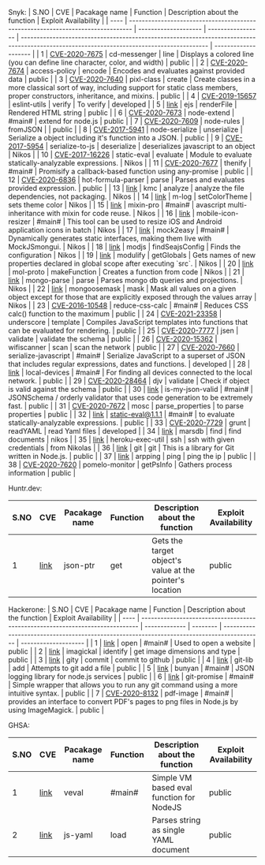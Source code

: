 Snyk:
| S.NO | CVE                                                                             | Pacakage name        | Function          | Description about the function                                                                                                            | Exploit Availability |
| ---- | ------------------------------------------------------------------------------- | -------------------- | ----------------- | ----------------------------------------------------------------------------------------------------------------------------------------- | -------------------- |
| 1    | [CVE-2020-7675](https://cve.mitre.org/cgi-bin/cvename.cgi?name=CVE-2020-7675)   | cd-messenger         | line              | Displays a colored line (you can define line character, color, and width)                                                                 | public               |
| 2    | [CVE-2020-7674](https://cve.mitre.org/cgi-bin/cvename.cgi?name=CVE-2020-7674)   | access-policy        | encode            | Encodes and evaluates against provided data                                                                                               | public               |
| 3    | [CVE-2020-7640](https://cve.mitre.org/cgi-bin/cvename.cgi?name=CVE-2020-7640)   | pixl-class           | create            | Create classes in a more classical sort of way, including support for static class members, proper constructors, inheritance, and mixins. | public               |
| 4    | [CVE-2019-15657](https://cve.mitre.org/cgi-bin/cvename.cgi?name=CVE-2019-15657) | eslint-utils         | verify            | To verify                                                                                                                                 | developed            |
| 5    | [link](https://security.snyk.io/vuln/SNYK-JS-EJS-1049328)                       | ejs                  | renderFile        | Rendered HTML string                                                                                                                      | public               |
| 6    | [CVE-2020-7673](https://cve.mitre.org/cgi-bin/cvename.cgi?name=CVE-2020-7673)   | node-extend          | #main#            | extend for node.js                                                                                                                        | public               |
| 7    | [CVE-2020-7609](https://cve.mitre.org/cgi-bin/cvename.cgi?name=CVE-2020-7609)   | node-rules           | fromJSON          |                                                                                                                                           | public               |
| 8    | [CVE-2017-5941](https://cve.mitre.org/cgi-bin/cvename.cgi?name=CVE-2017-5941)   | node-serialize       | unserialize       | Serialize a object including it's function into a JSON.                                                                                   | public               |
| 9    | [CVE-2017-5954](https://cve.mitre.org/cgi-bin/cvename.cgi?name=CVE-2017-5954)   | serialize-to-js      | deserialize       | deserializes javascript to an object                                                                                                      | Nikos                |
| 10   | [CVE-2017-16226](https://cve.mitre.org/cgi-bin/cvename.cgi?name=CVE-2017-16226) | static-eval          | evaluate          | Module to evaluate statically-analyzable expressions.                                                                                     | Nikos                |
| 11   | [CVE-2020-7677](https://cve.mitre.org/cgi-bin/cvename.cgi?name=CVE-2020-7677)   | thenify              | #main#            | Promisify a callback-based function using any-promise                                                                                     | public               |
| 12   | [CVE-2020-6836](https://cve.mitre.org/cgi-bin/cvename.cgi?name=CVE-2020-6836)   | hot-formula-parser   | parse             | Parses and evaluates provided expression.                                                                                                 | public               |
| 13   | [link](https://security.snyk.io/vuln/npm:kmc:20160407)                          | kmc                  | analyze           | analyze the file dependencies, not packaging.                                                                                             | Nikos                |
| 14   | [link](https://security.snyk.io/vuln/npm:m-log:20160408)                        | m-log                | setColorTheme     | sets theme color                                                                                                                          | Nikos                |
| 15   | [link](https://security.snyk.io/vuln/npm:mixin-pro:20160407)                    | mixin-pro            | #main#            | avascript multi-inheritance with mixin for code reuse.                                                                                    | Nikos                |
| 16   | [link](https://security.snyk.io/vuln/npm:mobile-icon-resizer:20160408)          | mobile-icon-resizer  | #main#            | This tool can be used to resize iOS and Android application icons in batch                                                                | Nikos                |
| 17   | [link](https://security.snyk.io/vuln/npm:mock2easy:20160408)                    | mock2easy            | #main#            | Dynamically generates static interfaces, making them live with MockJSmongui.                                                              | Nikos                |
| 18   | [link](https://security.snyk.io/vuln/npm:modjs:20160407)                        | modjs                | findSeajsConfig   | Finds the configuration                                                                                                                   | Nikos                |
| 19   | [link](https://security.snyk.io/vuln/npm:modulify:20160407)                     | modulify             | getGlobals        | Gets names of new properties declared in global scope after executing \`src\`.                                                            | Nikos                |
| 20   | [link](https://security.snyk.io/vuln/npm:mol-proto:20160407)                    | mol-proto            | makeFunction      | Creates a function from code                                                                                                              | Nikos                |
| 21   | [link](https://security.snyk.io/vuln/npm:mongo-parse:20160408)                  | mongo-parse          | parse             | Parses mongo db queries and projections.                                                                                                  | Nikos                |
| 22   | [link](https://security.snyk.io/vuln/npm:mongoosemask:20160408)                 | mongoosemask         | mask              | Mask all values on a given object except for those that are explicitly exposed through the values array                                   | Nikos                |
| 23   | [CVE-2016-10548](https://cve.mitre.org/cgi-bin/cvename.cgi?name=CVE-2016-10548) | reduce-css-calc      | #main#            | Reduces CSS calc() function to the maximum                                                                                                | public               |
| 24   | [CVE-2021-23358](https://cve.mitre.org/cgi-bin/cvename.cgi?name=CVE-2021-23358) | underscore           | template          | Compiles JavaScript templates into functions that can be evaluated for rendering.                                                         | public               |
| 25   | [CVE-2020-7777](https://cve.mitre.org/cgi-bin/cvename.cgi?name=CVE-2020-7777)   | jsen                 | validate          | validate the schema                                                                                                                       | public               |
| 26   | [CVE-2020-15362](https://cve.mitre.org/cgi-bin/cvename.cgi?name=CVE-2020-15362) | wifiscanner          | scan              | scan the network                                                                                                                          | public               |
| 27   | [CVE-2020-7660](https://cve.mitre.org/cgi-bin/cvename.cgi?name=CVE-2020-7660)   | serialize-javascript | #main#            | Serialize JavaScript to a superset of JSON that includes regular expressions, dates and functions.                                        | developed            |
| 28   | [link](https://security.snyk.io/vuln/SNYK-JS-LOCALDEVICES-459898)               | local-devices        | #main#            | For finding all devices connected to the local network.                                                                                   | public               |
| 29   | [CVE-2020-28464](https://cve.mitre.org/cgi-bin/cvename.cgi?name=CVE-2020-28464) | djv                  | validate          | Check if object is valid against the schema                                                                                               | public               |
| 30   | [link](https://security.snyk.io/vuln/SNYK-JS-ISMYJSONVALID-597167)              | is-my-json-valid     | #main#            | JSONSchema / orderly validator that uses code generation to be extremely fast.                                                            | public               |
| 31   | [CVE-2020-7672](https://cve.mitre.org/cgi-bin/cvename.cgi?name=CVE-2020-7672)   | mosc                 | parse\_properties | to parse properties                                                                                                                       | public               |
| 32   | [link](https://security.snyk.io/vuln/SNYK-JS-STATICEVAL-173693)                 | static-eval@1.1.1    | #main#            | to evaluate statically-analyzable expressions.                                                                                            | public               |
| 33   | [CVE-2020-7729](https://cve.mitre.org/cgi-bin/cvename.cgi?name=CVE-2020-7729)   | grunt                | readYAML          | read Yaml files                                                                                                                           | developed            |
| 34   | [link](https://security.snyk.io/vuln/SNYK-JS-MARSDB-480405)                     | marsdb               | find              | find documents                                                                                                                            | nikos                |
| 35   | [link](https://security.snyk.io/vuln/SNYK-JS-HEROKUEXECUTIL-674661)             | heroku-exec-util     | ssh               | ssh with given credentials                                                                                                                | from Nikolas         |
| 36   | [link](https://security.snyk.io/vuln/SNYK-JS-GIT-1568518)                       | git                  | git               | This is a library for Git written in Node.js.                                                                                             | public               |
| 37   | [link](https://security.snyk.io/vuln/SNYK-JS-ARPPING-1060047)                   | arpping              | ping              | ping the ip                                                                                                                               | public               |
| 38   | [CVE-2020-7620](https://cve.mitre.org/cgi-bin/cvename.cgi?name=CVE-2020-7620)   | pomelo-monitor       | getPsInfo         | Gathers process information                                                                                                               | public               |


Huntr.dev:

| S.NO | CVE                                                    | Pacakage name | Function | Description about the function                           | Exploit Availability |
| ---- | ------------------------------------------------------ | ------------- | -------- | -------------------------------------------------------- | -------------------- |
|   1   | [link](https://www.huntr.dev/bounties/2-npm-json-ptr/) | json-ptr      | get      | Gets the target object's value at the pointer's location | public               |


Hackerone:
| S.NO | CVE                                                                           | Pacakage name | Function | Description about the function                                                             | Exploit Availability |
| ---- | ----------------------------------------------------------------------------- | ------------- | -------- | ------------------------------------------------------------------------------------------ | -------------------- |
| 1    | [link](https://hackerone.com/reports/319473)                                  | open          | #main#   | Used to open a website                                                                     | public               |
| 2    | [link](https://hackerone.com/reports/973245)                                  | imagickal     | identify | get image dimensions and type                                                              | public               |
| 3    | [link](https://hackerone.com/reports/730111)                                  | gity          | commit   | commit to github                                                                           | public               |
| 4    | [link](https://hackerone.com/reports/718241)                                  | git-lib       | add      | Attempts to git add a file                                                                 | public               |
| 5    | [link](https://hackerone.com/reports/902739)                                  | bunyan        | #main#   | JSON logging library for node.js services                                                  | public               |
| 6    | [link](https://hackerone.com/reports/728047)                                  | git-promise   | #main#   | Simple wrapper that allows you to run any git command using a more intuitive syntax.       | public               |
| 7    | [CVE-2020-8132](https://cve.mitre.org/cgi-bin/cvename.cgi?name=CVE-2020-8132) | pdf-image     | #main#   | provides an interface to convert PDF's pages to png files in Node.js by using ImageMagick. | public               |



GHSA:

| S.NO | CVE                                                       | Pacakage name | Function | Description about the function           | Exploit Availability |
| ---- | --------------------------------------------------------- | ------------- | -------- | ---------------------------------------- | -------------------- |
| 1    | [link](https://github.com/advisories/GHSA-54qm-37qr-w5wq) | veval         | #main#   | Simple VM based eval function for NodeJS | public               |
| 2    | [link](https://github.com/advisories/GHSA-8j8c-7jfh-h6hx) | js-yaml       | load     | Parses string as single YAML document    | public               |
